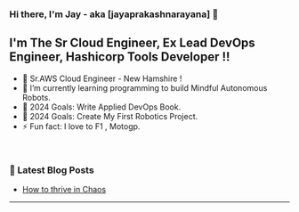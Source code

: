 ### Hi there, I'm Jay - aka [jayaprakashnarayana] 👋

## I'm The Sr Cloud Engineer, Ex Lead DevOps Engineer, Hashicorp Tools Developer !!

- 🔭 Sr.AWS Cloud Engineer - New Hamshire ! 
- 🌱 I’m currently learning programming to build Mindful Autonomous Robots. 
- 🥅 2024 Goals: Write Applied DevOps Book.
- 🥅 2024 Goals: Create My First Robotics Project.
- ⚡ Fun fact: I love to F1 , Motogp.

<br />

### 📕 Latest Blog Posts
<!-- BLOG-POST-LIST:START -->
- [How to thrive in Chaos ](https://jayaprakashnarayana.com/thrive_in_chaos.html)
<!-- BLOG-POST-LIST:END -->
---
<br /> 



